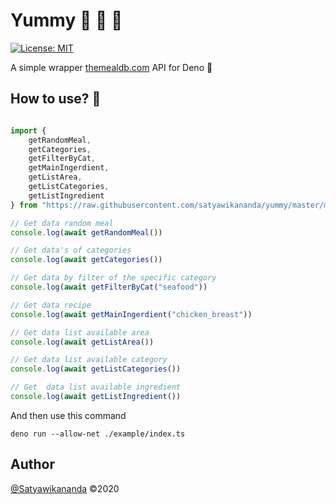 # Yummy :shallow_pan_of_food: :pizza: 🦕

[![License: MIT](https://img.shields.io/badge/License-MIT-yellow.svg)](https://github.com/satyawikananda/yummy/blob/master/LICENSE)

A simple wrapper [themealdb.com](https://themealdb.com) API for Deno 🦕

## How to use? 🤔

```javascript

import {
    getRandomMeal, 
    getCategories, 
    getFilterByCat, 
    getMainIngerdient,
    getListArea,
    getListCategories,
    getListIngredient
} from "https://raw.githubusercontent.com/satyawikananda/yummy/master/mod.ts"

// Get data random meal
console.log(await getRandomMeal())

// Get data's of categories
console.log(await getCategories())

// Get data by filter of the specific category
console.log(await getFilterByCat("seafood"))

// Get data recipe 
console.log(await getMainIngerdient("chicken_breast"))

// Get data list available area
console.log(await getListArea())

// Get data list available category
console.log(await getListCategories())

// Get  data list available ingredient
console.log(await getListIngredient())

```

And then use this command 

```
deno run --allow-net ./example/index.ts
```

## Author
[@Satyawikananda](https://instagram.com/satyawikananda) ©2020
